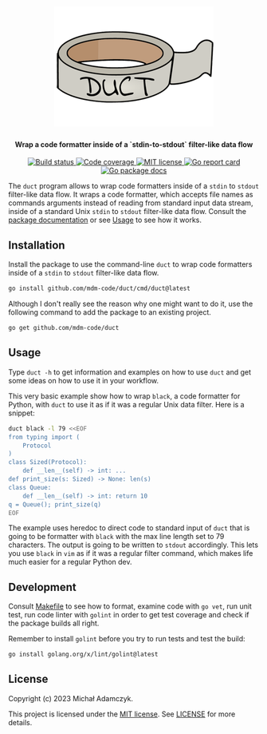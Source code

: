 <h1 align="center">
  <div>
    <img src="https://raw.githubusercontent.com/mdm-code/mdm-code.github.io/main/duct_logo.png" alt="logo"/>
  </div>
</h1>

<h4 align="center">Wrap a code formatter inside of a `stdin-to-stdout` filter-like data flow</h4>

<div align="center">
<p>
    <a href="https://github.com/mdm-code/duct/actions?query=workflow%3ACI">
        <img alt="Build status" src="https://github.com/mdm-code/duct/workflows/CI/badge.svg">
    </a>
    <a href="https://app.codecov.io/gh/mdm-code/duct">
        <img alt="Code coverage" src="https://codecov.io/gh/mdm-code/duct/branch/main/graphs/badge.svg?branch=main">
    </a>
    <a href="https://opensource.org/licenses/MIT" rel="nofollow">
        <img alt="MIT license" src="https://img.shields.io/github/license/mdm-code/duct">
    </a>
    <a href="https://goreportcard.com/report/github.com/mdm-code/duct">
        <img alt="Go report card" src="https://goreportcard.com/badge/github.com/mdm-code/duct">
    </a>
    <a href="https://pkg.go.dev/github.com/mdm-code/duct">
        <img alt="Go package docs" src="https://img.shields.io/badge/go.dev-reference-007d9c?logo=go&logoColor=white">
    </a>
</p>
</div>

The `duct` program allows to wrap code formatters inside of a `stdin` to
`stdout` filter-like data flow. It wraps a code formatter, which accepts file
names as commands arguments instead of reading from standard input data stream,
inside of a standard Unix `stdin` to `stdout` filter-like data flow. Consult
the [package documentation](https://pkg.go.dev/github.com/mdm-code/duct) or see
[Usage](#usage) to see how it works.


## Installation

Install the package to use the command-line `duct` to wrap code formatters
inside of a `stdin` to `stdout` filter-like data flow.

```sh
go install github.com/mdm-code/duct/cmd/duct@latest
```

Although I don't really see the reason why one might want to do it, use the
following command to add the package to an existing project.

```sh
go get github.com/mdm-code/duct
```


## Usage

Type `duct -h` to get information and examples on how to use `duct` and get
some ideas on how to use it in your workflow.

This very basic example show how to wrap `black`, a code formatter for Python,
with `duct` to use it as if it was a regular Unix data filter. Here is a snippet:

```sh
duct black -l 79 <<EOF
from typing import (
	Protocol
)
class Sized(Protocol):
	def __len__(self) -> int: ...
def print_size(s: Sized) -> None: len(s)
class Queue:
	def __len__(self) -> int: return 10
q = Queue(); print_size(q)
EOF
```

The example uses heredoc to direct code to standard input of `duct` that is
going to be formatter with `black` with the max line length set to 79
characters. The output is going to be written to `stdout` accordingly. This
lets you use `black` in `vim` as if it was a regular filter command, which
makes life much easier for a regular Python dev.


## Development

Consult [Makefile](Makefile) to see how to format, examine code with `go vet`,
run unit test, run code linter with `golint` in order to get test coverage and
check if the package builds all right.

Remember to install `golint` before you try to run tests and test the build:

```sh
go install golang.org/x/lint/golint@latest
```


## License

Copyright (c) 2023 Michał Adamczyk.

This project is licensed under the [MIT license](https://opensource.org/licenses/MIT).
See [LICENSE](LICENSE) for more details.
